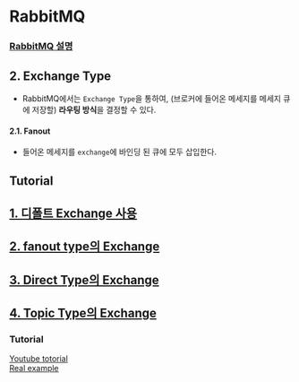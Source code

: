 # RabbitMQ  
### [RabbitMQ 설명](https://github.com/gjchoi/gjchoi.github.io/blob/master/_posts/2016-02-27-rabbit-mq-%EC%9D%B4%ED%95%B4%ED%95%98%EA%B8%B0.md)  



## 2. Exchange Type  
* RabbitMQ에서는 `Exchange Type`을 통하여, (브로커에 들어온 메세지를 메세지 큐에 저장할) **라우팅 방식**을 결정할 수 있다.  

#### 2.1. Fanout  
* 들어온 메세지를 `exchange`에 바인딩 된 큐에 모두 삽입한다.  



## Tutorial  

## [1. 디폴트 Exchange 사용](/tuto1.md)  

## [2. fanout type의 Exchange](/all/fanout.md)  

## [3. Direct Type의 Exchange](/all/direct.md)  

## [4. Topic Type의 Exchange](/all/topic.md)  






### Tutorial  

[Youtube totorial](https://www.youtube.com/watch?v=deG25y_r6OY)  
[Real example](https://kamang-it.tistory.com/entry/AMQPRabbitMQRabbitMQ%EB%A5%BC-%EC%82%AC%EC%9A%A9%ED%95%98%EB%8A%94-%EC%9D%B4%EC%9C%A0%EC%99%80-%EC%84%A4%EC%B9%98%EB%B0%A9%EB%B2%95-1?category=799882)  

